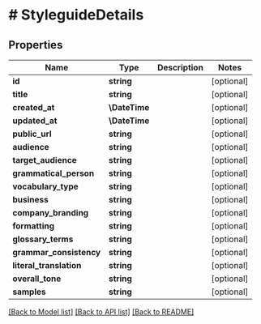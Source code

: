 # # StyleguideDetails

## Properties

Name | Type | Description | Notes
------------ | ------------- | ------------- | -------------
**id** | **string** |  | [optional] 
**title** | **string** |  | [optional] 
**created_at** | **\DateTime** |  | [optional] 
**updated_at** | **\DateTime** |  | [optional] 
**public_url** | **string** |  | [optional] 
**audience** | **string** |  | [optional] 
**target_audience** | **string** |  | [optional] 
**grammatical_person** | **string** |  | [optional] 
**vocabulary_type** | **string** |  | [optional] 
**business** | **string** |  | [optional] 
**company_branding** | **string** |  | [optional] 
**formatting** | **string** |  | [optional] 
**glossary_terms** | **string** |  | [optional] 
**grammar_consistency** | **string** |  | [optional] 
**literal_translation** | **string** |  | [optional] 
**overall_tone** | **string** |  | [optional] 
**samples** | **string** |  | [optional] 

[[Back to Model list]](../../README.md#documentation-for-models) [[Back to API list]](../../README.md#documentation-for-api-endpoints) [[Back to README]](../../README.md)


